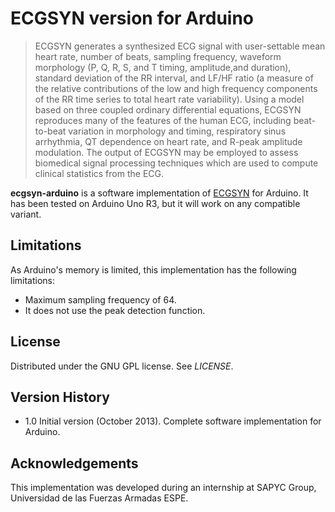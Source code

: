 # ECGSYN version for Arduino

>ECGSYN generates a synthesized ECG signal with user-settable mean heart rate, number of beats, sampling frequency, waveform morphology (P, Q, R, S, and T timing, amplitude,and duration), standard deviation of the RR interval, and LF/HF ratio (a measure of the relative contributions of the low and high frequency components of the RR time series to total heart rate variability). Using a model based on three coupled ordinary differential equations, ECGSYN reproduces many of the features of the human ECG, including beat-to-beat variation in morphology and timing, respiratory sinus arrhythmia, QT dependence on heart rate, and R-peak amplitude modulation. The output of ECGSYN may be employed to assess biomedical signal processing techniques which are used to compute clinical statistics from the ECG.

**ecgsyn-arduino** is a software implementation of [ECGSYN](http://www.physionet.org/physiotools/ecgsyn/) for Arduino. It has been tested on Arduino Uno R3, but it will work on any compatible variant.

## Limitations

As Arduino's memory is limited, this implementation has the following limitations:

- Maximum sampling frequency of 64.
- It does not use the peak detection function.

## License
Distributed under the GNU GPL license. See *LICENSE*.

## Version History
- 1.0 Initial version (October 2013).
	Complete software implementation for Arduino.

## Acknowledgements
This implementation was developed during an internship at SAPYC Group, Universidad de las Fuerzas Armadas ESPE.
